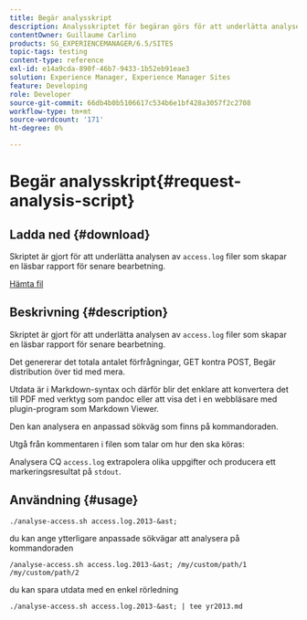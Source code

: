 ```yaml
---
title: Begär analysskript
description: Analysskriptet för begäran görs för att underlätta analysen av access.log-filerna som skapar en läsbar rapport för senare bearbetning
contentOwner: Guillaume Carlino
products: SG_EXPERIENCEMANAGER/6.5/SITES
topic-tags: testing
content-type: reference
exl-id: e14a9cda-890f-46b7-9433-1b52eb91eae3
solution: Experience Manager, Experience Manager Sites
feature: Developing
role: Developer
source-git-commit: 66db4b0b5106617c534b6e1bf428a3057f2c2708
workflow-type: tm+mt
source-wordcount: '171'
ht-degree: 0%

---
```


# Begär analysskript{#request-analysis-script}

## Ladda ned {#download}

Skriptet är gjort för att underlätta analysen av `access.log` filer som skapar en läsbar rapport för senare bearbetning.

[Hämta fil](assets/analyse-access.sh)

## Beskrivning {#description}

Skriptet är gjort för att underlätta analysen av `access.log` filer som skapar en läsbar rapport för senare bearbetning.

Det genererar det totala antalet förfrågningar, GET kontra POST, Begär distribution över tid med mera.

Utdata är i Markdown-syntax och därför blir det enklare att konvertera det till PDF med verktyg som pandoc eller att visa det i en webbläsare med plugin-program som Markdown Viewer.

Den kan analysera en anpassad sökväg som finns på kommandoraden.

Utgå från kommentaren i filen som talar om hur den ska köras:

Analysera CQ `access.log` extrapolera olika uppgifter och producera ett markeringsresultat på `stdout`.

## Användning {#usage}

`./analyse-access.sh access.log.2013-&ast;`

du kan ange ytterligare anpassade sökvägar att analysera på kommandoraden

`/analyse-access.sh access.log.2013-&ast; /my/custom/path/1 /my/custom/path/2`

du kan spara utdata med en enkel rörledning

`./analyse-access.sh access.log.2013-&ast; | tee yr2013.md`
